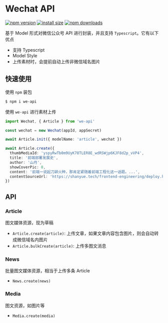 # Wechat API

[![npm version](https://img.shields.io/npm/v/we-api.svg?style=flat-square)](https://www.npmjs.org/package/we-api)
[![install size](https://packagephobia.now.sh/badge?p=we-api)](https://packagephobia.now.sh/result?p=we-api)
[![npm downloads](https://img.shields.io/npm/dm/we-api.svg?style=flat-square)](http://npm-stat.com/charts.html?package=we-api)

基于 Model 形式对微信公众号 API 进行封装，并且支持 `Typescript`。它有以下优点

+ 支持 Typescript
+ Model Style
+ 上传素材时，会提前自动上传非微信域名图片

## 快速使用

使用 `npm` 装包

``` bash
$ npm i we-api
```

使用 `we-api` 进行素材上传

``` ts
import Wechat, { Article } from 'we-api'

const wechat = new Wechat(appId, appSecret)

await Article.init({ modelName: 'article', wechat })

await Article.create({
  thumbMediaId: 'yspyRwTb0m9UyK78TLER8E_wdRSWjp6KJF8d2p_vVP4',
  title: '前端部署发展史',
  author: '山月',
  showCoverPic: 0,
  content: '前端一说起刀耕火种，那肯定紧随着前端工程化这一话题。...',
  contentSourceUrl: 'https://shanyue.tech/frontend-engineering/deploy.html'
})
```

## API

### Article

图文媒体资源，现为草稿

+ `Article.create(article)`: 上传文章，如果文章内容包含图片，则会自动转成微信域名内图片
+ `Article.bulkCreate(article)`: 上传多图文消息

### News

批量图文媒体资源，相当于上传多条 Article

+ `News.create(news)`

### Media

图文资源，如图片等

+ `Media.create(media)`
